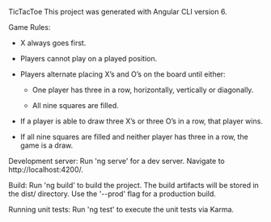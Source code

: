 TicTacToe
This project was generated with Angular CLI version 6.

Game Rules:
* X always goes first.

* Players cannot play on a played position.

* Players alternate placing X’s and O’s on the board until either:

  * One player has three in a row, horizontally, vertically or diagonally.

  * All nine squares are filled.

* If a player is able to draw three X’s or three O’s in a row, that player wins.

* If all nine squares are filled and neither player has three in a row, the game is a draw.

Development server:
Run 'ng serve' for a dev server. Navigate to http://localhost:4200/. 

Build:
Run 'ng build' to build the project. The build artifacts will be stored in the dist/ directory. Use the '--prod' flag for a production build.

Running unit tests:
Run 'ng test' to execute the unit tests via Karma.